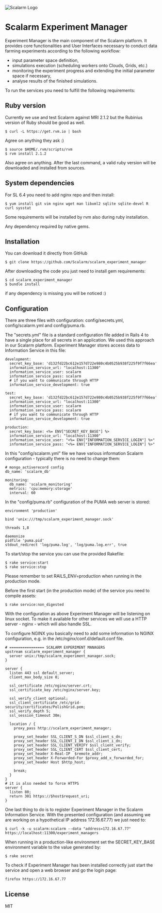 ![Scalarm Logo](http://scalarm.com/images/scalarmNiebieskiemale.png)

Scalarm Experiment Manager
==========================

Experiment Manager is the main component of the Scalarm platform. It provides core functionalities and User Interfaces
necessary to conduct data farming experiments according to the following workflow:
  * input parameter space definition,
  * simulations execution (scheduling workers onto Clouds, Grids, etc.)
  * monitoring the experiment progress and extending the initial parameter space if necessary,
  * analyse results of the finished simulations.

To run the services you need to fulfill the following requirements:

Ruby version
------------

Currently we use and test Scalarm against MRI 2.1.2 but the Rubinius version of Ruby should be good as well.

```
$ curl -L https://get.rvm.io | bash
```

Agree on anything they ask :)

```
$ source $HOME/.rvm/scripts/rvm
$ rvm install 2.1.2
```

Also agree on anything. After the last command, a valid ruby version will be downloaded and installed from sources.


System dependencies
-------------------

For SL 6.4 you need to add nginx repo and then install:

```
$ yum install git vim nginx wget man libxml2 sqlite sqlite-devel R curl sysstat
```

Some requirements will be installed by rvm also during ruby installation.

Any dependency required by native gems.

Installation
------------

You can download it directly from GitHub

```
$ git clone https://github.com/Scalarm/scalarm_experiment_manager
```

After downloading the code you just need to install gem requirements:

```
$ cd scalarm_experiment_manager
$ bundle install
```

if any dependency is missing you will be noticed :)

Configuration
-------------

There are three files with configuration: config/secrets.yml, config/scalarm.yml and config/puma.rb.

The "secrets.yml" file is a standard configuration file added in Rails 4 to have a single place for all secrets in
an application. We used this approach in our Scalarm platform. Experiment Manager stores access data to
Information Service in this file:

```
development:
  secret_key_base: 'd132fd22bc612e157d722e980c4b0525b938f225f9f7f66ea'
  information_service_url: "localhost:11300"
  information_service_user: scalarm
  information_service_pass: scalarm
  # if you want to communicate through HTTP
  information_service_development: true

test:
  secret_key_base: 'd132fd22bc612e157d722e980c4b0525b938f225f9f7f66ea'
  information_service_url: "localhost:11300"
  information_service_user: scalarm
  information_service_pass: scalarm
  # if you want to communicate through HTTP
  information_service_development: true

production:
  secret_key_base: <%= ENV["SECRET_KEY_BASE"] %>
  information_service_url: "localhost:11300"
  information_service_user: "<%= ENV["INFORMATION_SERVICE_LOGIN"] %>"
  information_service_pass: "<%= ENV["INFORMATION_SERVICE_LOGIN"] %>"
```

In this "config/scalarm.yml" file we have various information Scalarm configuration - typically there is no need to change them:

```
# mongo_activerecord config
db_name: 'scalarm_db'

monitoring:
  db_name: 'scalarm_monitoring'
  metrics: 'cpu:memory:storage'
  interval: 60
```

In the "config/puma.rb" configuration of the PUMA web server is stored:

```
environment 'production'

bind 'unix:///tmp/scalarm_experiment_manager.sock'

threads 1,8

daemonize
pidfile 'puma.pid'
stdout_redirect 'log/puma.log', 'log/puma.log.err', true
```

To start/stop the service you can use the provided Rakefile:
```
$ rake service:start
$ rake service:stop
```
Please remember to set RAILS_ENV=production when running in the production mode.

Before the first start (in the production mode) of the service you need to compile assets:
```
$ rake service:non_digested
```
 
With the configuration as above Experiment Manager will be listening on linux socket. To make it available for other services we will use a HTTP server - nginx - which will also handle SSL.

To configure NGINX you basically need to add some information to NGINX configuration, e.g. in the /etc/nginx/conf.d/default.conf file.

```
# ================ SCALARM EXPERIMENT MANAGERS
upstream scalarm_experiment_manager {
  server unix:/tmp/scalarm_experiment_manager.sock;
}

server {
  listen 443 ssl default_server;
  client_max_body_size 0;

  ssl_certificate /etc/nginx/server.crt;
  ssl_certificate_key /etc/nginx/server.key;

  ssl_verify_client optional;
  ssl_client_certificate /etc/grid-security/certificates/PolishGrid.pem;
  ssl_verify_depth 5;
  ssl_session_timeout 30m;

  location / {
    proxy_pass http://scalarm_experiment_manager;

    proxy_set_header SSL_CLIENT_S_DN $ssl_client_s_dn;
    proxy_set_header SSL_CLIENT_I_DN $ssl_client_i_dn;
    proxy_set_header SSL_CLIENT_VERIFY $ssl_client_verify;
    proxy_set_header SSL_CLIENT_CERT $ssl_client_cert;
    proxy_set_header X-Real-IP  $remote_addr;
    proxy_set_header X-Forwarded-For $proxy_add_x_forwarded_for;
    proxy_set_header Host $http_host;

    break;
  }
}
# it is also needed to force HTTPS
server {
  listen 80;
  return 301 https://$host$request_uri;
}
```

One last thing to do is to register Experiment Manager in the Scalarm Information Service. With the presented configuration (and assuming we are working on a hypothetical IP address 172.16.67.77) we just need to:
```
$ curl -k -u scalarm:scalarm --data "address=172.16.67.77" https://localhost:11300/experiment_managers
```

When running in a production-like environment set the SECRET_KEY_BASE environment variable to the value generated by:

```
$ rake secret
```
 
To check if Experiment Manager has been installed correctly just start the service and open a web browser and go the login page:
```sh
firefox https://172.16.67.77
```

License
----

MIT
